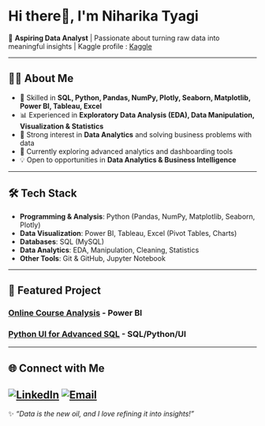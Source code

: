# Hi there👋, I'm Niharika Tyagi 

🎯 **Aspiring Data Analyst** | Passionate about turning raw data into meaningful insights | Kaggle profile : [Kaggle](https://www.kaggle.com/nihhshu/code)  

---

## 🧑‍💻 About Me  
- 🔎 Skilled in **SQL, Python, Pandas, NumPy, Plotly, Seaborn, Matplotlib, Power BI, Tableau, Excel**  
- 📊 Experienced in **Exploratory Data Analysis (EDA), Data Manipulation, Visualization & Statistics**  
- 🚀 Strong interest in **Data Analytics** and solving business problems with data  
- 🌱 Currently exploring advanced analytics and dashboarding tools  
- 💡 Open to opportunities in **Data Analytics & Business Intelligence**  

---

## 🛠️ Tech Stack  

- **Programming & Analysis**: Python (Pandas, NumPy, Matplotlib, Seaborn, Plotly)  
- **Data Visualization**: Power BI, Tableau, Excel (Pivot Tables, Charts)  
- **Databases**: SQL (MySQL)  
- **Data Analytics**: EDA, Manipulation, Cleaning, Statistics  
- **Other Tools**: Git & GitHub, Jupyter Notebook  

---

## 📂 Featured Project  

### [Online Course Analysis](https://github.com/nihshu-07/Online-Course-Dashboard) - Power BI
### [Python UI for Advanced SQL](https://github.com/nihshu-07/UI-for-Advanced-SQL) - SQL/Python/UI
---

## 🌐 Connect with Me
[![LinkedIn](https://img.shields.io/badge/LinkedIn-0A66C2?logo=linkedin&logoColor=white)](https://www.linkedin.com/in/niharikatyagi7/)
[![Email](https://img.shields.io/badge/Email-D14836?logo=gmail&logoColor=white)](mailto:niharika.tyagi710@gmail.com)
---
✨ *“Data is the new oil, and I love refining it into insights!”*  


